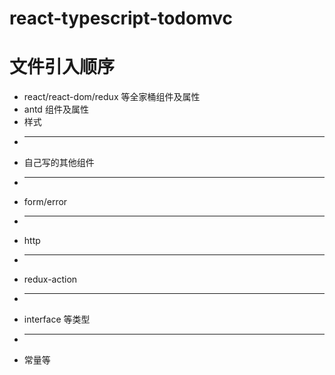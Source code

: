 # react-typescript-todomvc

# 文件引入顺序
+ react/react-dom/redux 等全家桶组件及属性
+ antd 组件及属性
+ 样式
+ --------
+ 自己写的其他组件
+ --------
+ form/error
+ --------
+ http
+ --------
+ redux-action
+ --------
+ interface 等类型
+ --------
+ 常量等

